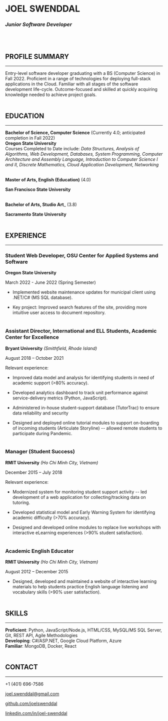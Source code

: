 # JOEL SWENDDAL

### *Junior Software Developer*
\
&nbsp;
## PROFILE SUMMARY
---
Entry-level software developer graduating with a BS (Computer Science) in Fall 2022. Proficient in a range of technologies for deploying full-stack applications in the Cloud. Familiar with all stages of the software development life-cycle. Outcome-focused and skilled at quickly acquiring knowledge needed to achieve project goals.
\
&nbsp;

## EDUCATION
---
__Bachelor of Science, Computer Science__ (Currently 4.0; anticipated completion in Fall 2022)   
__Oregon State University__  
Courses Completed to Date include: *Data Structures, Analysis of Algorithms, Web Development, Databases, System Programming, Computer Architecture and Assembly Language, Introduction to Computer Science I and II, Discrete Mathematics, Cloud Application Development, Networking* 
\
&nbsp; 

__Master of Arts, English (Education)__ (4.0) 

__San Francisco State University__
\
&nbsp;    

__Bachelor of Arts, Studio Art___ (3.8) 

__Sacramento State University__
\
&nbsp;
## EXPERIENCE
--- 
### Student Web Developer, OSU Center for Applied Systems and Software

__Oregon State University__

March 2022 - June 2022 (Spring Semester)

- Implemented website maintenance updates for municipal client using .NET/C# (MS SQL database).

- Key project: Improved search features of the site, providing more intuitive user access to document repository.
\
&nbsp;

### Assistant Director, International and ELL Students, Academic Center for Excellence 

__Bryant University__ *(Smithfield, Rhode Island)* 

August 2018 – October 2021 

Relevant experience: 

- Improved data model and analysis for identifying students in need of academic support (>80% accuracy).

- Developed analytics dashboard to track unit performance against service-delivery metrics (Python, JavaScript).

- Administered in-house student-support database (TutorTrac) to ensure data reliability and security

- Designed and deployed online tutorial modules to support on-boarding of incoming students (Articulate Storyline) -- allowed remote students to participate during Pandemic. 
\
&nbsp;

### Manager (Student Success)  

__RMIT University__ *(Ho Chi Minh City, Vietnam)* 

December 2015 – July 2018 

Relevant experience: 

- Modernized system for monitoring student support activity -- led development of a web application for collecting/tracking data on tutoring.

- Developed statistical model and Early Warning System for identifying academic difficulty (>70% accuracy).

- Designed and developed online modules to replace live workshops with interactive eLearning experiences (>90% student satisfaction).
\
&nbsp;

### Academic English Educator  

__RMIT University__ *(Ho Chi Minh City, Vietnam)* 

August 2012 – December 2015

- Designed, developed and maintained a website of interactive learning materials to help students practice English language listening and vocabulary skills (>90% user satisfaction).
\
&nbsp;

## SKILLS
---
__Proficient__: Python, JavaScript/Node.js, HTML/CSS, MySQL/MS SQL Server, Git, REST API, Agile Methodologies  
__Developing__: C#/ASP.NET, Google Cloud Platform, Azure  
__Familiar__: MongoDB, Docker, React
\
&nbsp;

## CONTACT
---

+1 (401) 696-7586

joel.swenddal@gmail.com

[github.com/joelswenddal](https://github.com/joelswenddal)

[linkedin.com/in/joel-swenddal](https://www.linkedin.com/in/joel-swenddal-488293117/)


